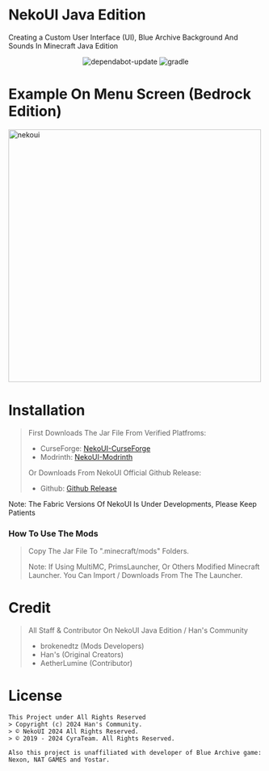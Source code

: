 # NekoUI Java Edition

Creating a Custom User Interface (UI), Blue Archive Background And Sounds In Minecraft Java Edition

<div align="center">
<img src="https://github.com/CyraTeam/NekoUI/actions/workflows/dependabot/dependabot-updates/badge.svg" href="https://github.com/CyraTeam/NekoUI/actions/workflows/dependabot/dependabot-updates" alt="dependabot-update">
<img src="https://github.com/CyraTeam/NekoUI/actions/workflows/gradle.yml/badge.svg" href="https://github.com/CyraTeam/NekoUI/actions/workflows/gradle.yml" alt="gradle">
</div>

# Example On Menu Screen (Bedrock Edition)

<img width="500px" height="auto" src="https://github.com/CyraTeam/NekoUI-Download/assets/72795026/cae9be7f-8d05-4133-a7cf-a64e23415739" alt="nekoui">

# Installation
> First Downloads The Jar File From Verified Platfroms:
> - CurseForge: [NekoUI-CurseForge]
> - Modrinth: [NekoUI-Modrinth]
> 
> Or Downloads From NekoUI Official Github Release:
> - Github: [Github Release]

Note: The Fabric Versions Of NekoUI Is Under Developments, Please Keep Patients

### How To Use The Mods
> Copy The Jar File To ".minecraft/mods" Folders.
> 
> Note: If Using MultiMC, PrimsLauncher, Or Others Modified Minecraft Launcher. You Can Import / Downloads From The The Launcher.

# Credit

> All Staff & Contributor On NekoUI Java Edition / Han's Community
> - brokenedtz (Mods Developers)
> - Han's (Original Creators)
> - AetherLumine (Contributor)

# License

```
This Project under All Rights Reserved
> Copyright (c) 2024 Han's Community.
> © NekoUI 2024 All Rights Reserved.
> © 2019 - 2024 CyraTeam. All Rights Reserved.

Also this project is unaffiliated with developer of Blue Archive game: Nexon, NAT GAMES and Yostar.
```

[NekoUI-CurseForge]: https://www.curseforge.com/minecraft/mc-mods/neko-ui
[NekoUI-Modrinth]: https://modrinth.com/mod/nekoui
[Github Release]: https://github.com/CyraTeam/NekoUI-Download/releases
